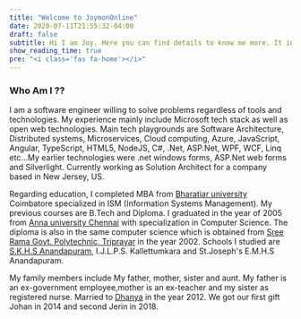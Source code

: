 ```yaml
---
title: "Welcome to JoymonOnline"
date: 2020-07-11T21:55:32-04:00
draft: false
subtitle: Hi I am Joy. Here you can find details to know me more. It includes my personal details, education details and professional details
show_reading_time: true
pre: "<i class='fas fa-home'></i>"
---
```


### Who Am I ??

I am a software engineer willing to solve problems regardless of tools and technologies. My experience mainly include Microsoft tech stack as well as open web technologies. Main tech playgrounds are Software Architecture, Distributed systems, Microservices, Cloud computing, Azure, JavaScript, Angular, TypeScript, HTML5, NodeJS, C#, .Net, ASP.Net, WPF, WCF, Linq etc...My earlier technologies were .net windows forms, ASP.Net web forms and Silverlight. Currently working as Solution Architect for a company based in New Jersey, US.

Regarding education, I completed MBA from [Bharatiar university](http://sde.b-u.ac.in/) Coimbatore specialized in ISM (Information Systems Management). My previous courses are B.Tech and Diploma. I graduated in the year of 2005 from [Anna university Chennai](https://www.annauniv.edu/) with specialization in Computer Science. The diploma is also in the same computer science which is obtained from [Sree Rama Govt. Polytechnic, Triprayar](http://www.sreeramapoly.org/) in the year 2002. Schools I studied are [S.K.H.S Anandapuram](https://www.facebook.com/SKHSSApm), I.J.L.P.S. Kallettumkara and St.Joseph's E.M.H.S Anandapuram.

My family members include My father, mother, sister and aunt. My father is an ex-government employee,mother is an ex-teacher and my sister as registered nurse. Married to [Dhanya](http://dhanyajoy.github.io/) in the year 2012. We got our first gift Johan in 2014 and second Jerin in 2018.
